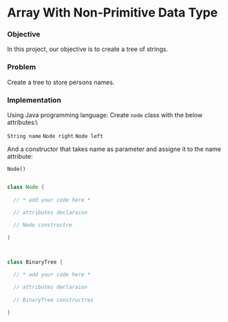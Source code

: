 # Array With Non-Primitive Data Type

### Objective
In this project, our objective is to create a tree of strings.

### Problem
Create a tree to store persons names.

### Implementation
Using Java programming language: 
Create `node` class with the below attributes:\

`String name`
`Node right`
`Node left`

And a constructor that takes name as parameter and assigne it to the name attribute:

`Node()`

```java

class Node {
 
  // * add your code here *

  // attributes declaraion
  
  // Node constructre 

}



class BinaryTree {

  // * add your code here *

  // attributes declaraion
  
  // BinaryTree constructres 

}
